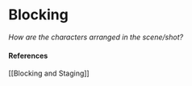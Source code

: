 # Blocking
*How are the characters arranged in the scene/shot?*


#### References
[[Blocking and Staging]]
